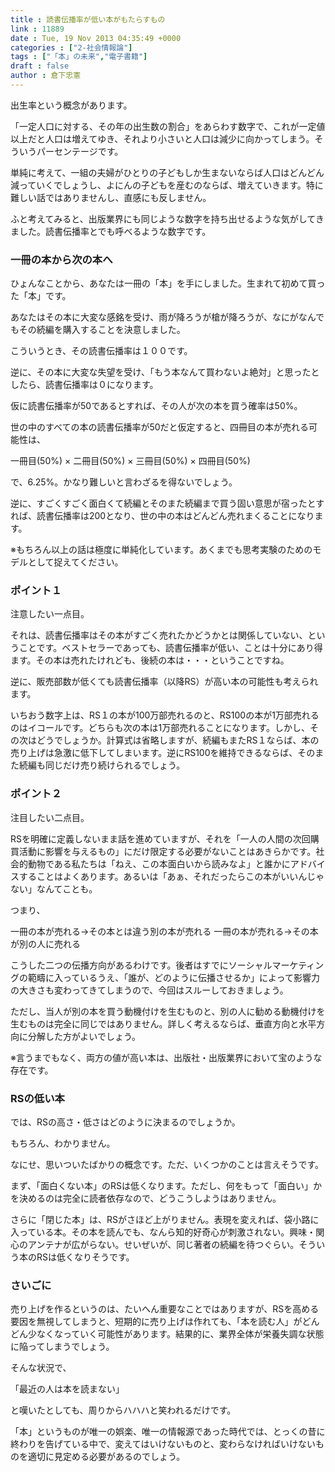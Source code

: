 ```yaml
---
title : 読書伝播率が低い本がもたらすもの
link : 11889
date : Tue, 19 Nov 2013 04:35:49 +0000
categories : ["2-社会情報論"]
tags : ["「本」の未来","電子書籍"]
draft : false
author : 倉下忠憲
---
```


出生率という概念があります。

「一定人口に対する、その年の出生数の割合」をあらわす数字で、これが一定値以上だと人口は増えてゆき、それより小さいと人口は減少に向かってしまう。そういうパーセンテージです。

単純に考えて、一組の夫婦がひとりの子どもしか生まないならば人口はどんどん減っていくでしょうし、よにんの子どもを産むのならば、増えていきます。特に難しい話ではありませんし、直感にも反しません。

ふと考えてみると、出版業界にも同じような数字を持ち出せるような気がしてきました。読書伝播率とでも呼べるような数字です。

<H3>一冊の本から次の本へ</H3>ひょんなことから、あなたは一冊の「本」を手にしました。生まれて初めて買った「本」です。

あなたはその本に大変な感銘を受け、雨が降ろうが槍が降ろうが、なにがなんでもその続編を購入することを決意しました。

こういうとき、その読書伝播率は１００です。

逆に、その本に大変な失望を受け、「もう本なんて買わないよ絶対」と思ったとしたら、読書伝播率は０になります。

仮に読書伝播率が50であるとすれば、その人が次の本を買う確率は50%。

世の中のすべての本の読書伝播率が50だと仮定すると、四冊目の本が売れる可能性は、

一冊目(50%) × 二冊目(50%) × 三冊目(50%) × 四冊目(50%) 

で、6.25%。かなり難しいと言わざるを得ないでしょう。

逆に、すごくすごく面白くて続編とそのまた続編まで買う固い意思が宿ったとすれば、読書伝播率は200となり、世の中の本はどんどん売れまくることになります。

※もちろん以上の話は極度に単純化しています。あくまでも思考実験のためのモデルとして捉えてください。

<H3>ポイント１</H3>注意したい一点目。

それは、読書伝播率はその本がすごく売れたかどうかとは関係していない、ということです。ベストセラーであっても、読書伝播率が低い、ことは十分にあり得ます。その本は売れたけれども、後続の本は・・・ということですね。

逆に、販売部数が低くても読書伝播率（以降RS）が高い本の可能性も考えられます。

いちおう数字上は、RS１の本が100万部売れるのと、RS100の本が1万部売れるのはイコールです。どちらも次の本は1万部売れることになります。しかし、その次はどうでしょうか。計算式は省略しますが、続編もまたRS１ならば、本の売り上げは急激に低下してしまいます。逆にRS100を維持できるならば、そのまた続編も同じだけ売り続けられるでしょう。

<H3>ポイント２</H3>注目したい二点目。

RSを明確に定義しないまま話を進めていますが、それを「一人の人間の次回購買活動に影響を与えるもの」にだけ限定する必要がないことはあきらかです。社会的動物である私たちは「ねえ、この本面白いから読みなよ」と誰かにアドバイスすることはよくあります。あるいは「あぁ、それだったらこの本がいいんじゃない」なんてことも。

つまり、

一冊の本が売れる→その本とは違う別の本が売れる
一冊の本が売れる→その本が別の人に売れる

こうした二つの伝播方向があるわけです。後者はすでにソーシャルマーケティングの範疇に入っているうえ、「誰が、どのように伝播させるか」によって影響力の大きさも変わってきてしまうので、今回はスルーしておきましょう。

ただし、当人が別の本を買う動機付けを生むものと、別の人に勧める動機付けを生むものは完全に同じではありません。詳しく考えるならば、垂直方向と水平方向に分解した方がよいでしょう。

※言うまでもなく、両方の値が高い本は、出版社・出版業界において宝のような存在です。
<H3>RSの低い本</H3>では、RSの高さ・低さはどのように決まるのでしょうか。

もちろん、わかりません。

なにせ、思いついたばかりの概念です。ただ、いくつかのことは言えそうです。

まず、「面白くない本」のRSは低くなります。ただし、何をもって「面白い」かを決めるのは完全に読者依存なので、どうこうしようはありません。

さらに「閉じた本」は、RSがさほど上がりません。表現を変えれば、袋小路に入っている本。その本を読んでも、なんら知的好奇心が刺激されない。興味・関心のアンテナが広がらない。せいぜいが、同じ著者の続編を待つぐらい。そういう本のRSは低くなりそうです。

<H3>さいごに</H3>売り上げを作るというのは、たいへん重要なことではありますが、RSを高める要因を無視してしまうと、短期的に売り上げは作れても、「本を読む人」がどんどん少なくなっていく可能性があります。結果的に、業界全体が栄養失調な状態に陥ってしまうでしょう。

そんな状況で、

「最近の人は本を読まない」

と嘆いたとしても、周りからハハハと笑われるだけです。

「本」というものが唯一の娯楽、唯一の情報源であった時代では、とっくの昔に終わりを告げている中で、変えてはいけないものと、変わらなければいけないものを適切に見定める必要があるのでしょう。

